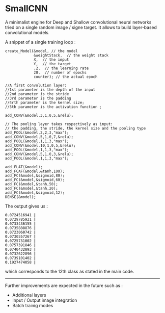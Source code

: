 # SmallCNN

A minimalist engine for Deep and Shallow convolutional neural networks tried on a single random image / signe target. It allows to build layer-based convolutional models.

A snippet of a single training loop :



    create_Model(&model, // the model
                 &weightStack,  // the weight stack
                 X,  // the input
                 Y,  // the target
                 .2,  // the learning rate
                 20,  // number of epochs
                 counter); // the actual epoch
                 
    //A first convolution layer:
    //1st parameter is the depth of the input
    //2nd parameter is the stride
    //3rd parameter is the padding
    //4rth parameter is the kernel size;
    //5th parameter is the activation function ;

    add_CONV(&model,3,1,0,5,&relu);

    // The pooling layer takes respectively as input:
    // the padding, the stride, the kernel size and the pooling type
    add_POOL(&model,2,2,3,"max");
    add_CONV(&model,5,1,0,7,&relu);
    add_POOL(&model,1,1,3,"max");
    add_CONV(&model,10,1,0,5,&relu);
    add_POOL(&model,1,1,3,"max");
    add_CONV(&model,5,1,0,3,&relu);
    add_POOL(&model,1,1,3,"max");

    add_FLAT(&model);
    add_FCAF(&model,&tanh,100);
    add_FC(&model,&sigmoid,80);
    add_FC(&model,&sigmoid,60);
    add_FC(&model,&tanh,50);
    add_FC(&model,&tanh,20);
    add_FC(&model,&sigmoid,12);
    DENSE(&model);
    

The output gives us :

    0.0724516941 |
    0.0729785921 |
    0.0733436155 |
    0.0735888876 |
    0.0723060742 |
    0.0730557267 |
    0.0725731002 |
    0.0757391846 |
    0.0740432893 |
    0.0732622896 |
    0.0739101402 |
    0.1927474058 |
    
which corresponds to the 12th class as stated in the main code.

---

Further improvements are expected in the future such as :
* Additional layers
* Input / Output image integration
* Batch trainig modes
